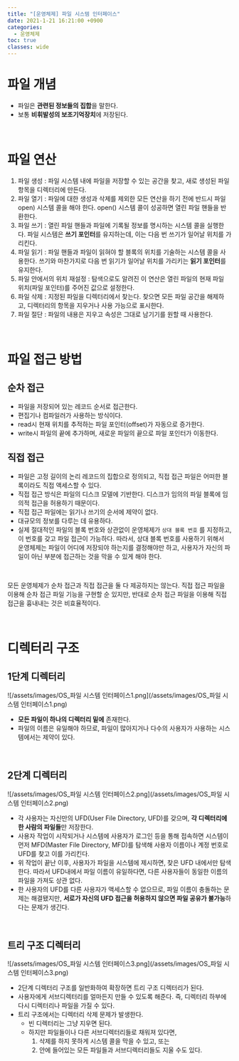 ```yaml
---
title: "[운영체제] 파일 시스템 인터페이스"
date: 2021-1-21 16:21:00 +0900
categories:
  - 운영체제
toc: true
classes: wide
---
```


# 파일 개념

- 파일은 **관련된 정보들의 집합**을 말한다.
- 보통 **비휘발성의 보조기억장치**에 저장된다.

<br>

# 파일 연산

1. 파일 생성 : 파일 시스템 내에 파일을 저장할 수 있는 공간을 찾고, 새로 생성된 파일 항목을 디렉터리에 만든다.
2. 파일 열기 : 파일에 대한 생성과 삭제를 제외한 모든 연산을 하기 전에 반드시 파일 open) 시스템 콜을 해야 한다. open() 시스템 콜이 성공하면 열린 파일 핸들을 반환한다.
3. 파일 쓰기 : 열린 파일 핸들과 파일에 기록될 정보를 명시하는 시스템 콜을 실행한다. 파일 시스템은 **쓰기 포인터**를 유지하는데, 이는 다음 번 쓰기가 일어날 위치를 가리킨다.
4. 파일 읽기 : 파일 핸들과 파일이 읽혀야 할 블록의 위치를 기술하는 시스템 콜을 사용한다. 쓰기와 마찬가지로 다음 번 읽기가 일어날 위치를 가리키는 **읽기 포인터**를 유지한다.
5. 파일 안에서의 위치 재설정 : 탐색으로도 알려진 이 연산은 열린 파일의 현재 파일 위치(파일 포인터)를 주어진 값으로 설정한다.
6. 파일 삭제 : 지정된 파일을 디렉터리에서 찾는다. 찾으면 모든 파일 공간을 해제하고, 디렉터리의 항목을 지우거나 사용 가능으로 표시한다.
7. 파일 절단 : 파일의 내용은 지우고 속성은 그대로 남기기를 원할 때 사용한다.

<br>

# 파일 접근 방법

## 순차 접근

- 파일을 저장되어 있는 레코드 순서로 접근한다.
- 편집기나 컴파일러가 사용하는 방식이다.
- read시 현재 위치를 추적하는 파일 포인터(offset)가 자동으로 증가한다.
- write시 파일의 끝에 추가하며, 새로운 파일의 끝으로 파일 포인터가 이동한다.

## 직접 접근

- 파일은 고정 길이의 논리 레코드의 집합으로 정의되고, 직접 접근 파일은 어떠한 블록이라도 직접 액세스할 수 있다.
- 직접 접근 방식은 파일의 디스크 모델에 기반한다. 디스크가 임의의 파일 블록에 임의적 접근을 허용하기 때문이다.
- 직접 접근 파일에는 읽기나 쓰기의 순서에 제약이 없다.
- 대규모의 정보를 다루는 데 유용하다.
- 실제 절대적인 파일의 블록 번호와 상관없이 운영체제가 `상대 블록 번호` 를 지정하고, 이 번호를 갖고 파일 접근이 가능하다. 따라서, 상대 블록 번호를 사용하기 위해서 운영체제는 파일이 어디에 저장되야 하는지를 결정해야만 하고, 사용자가 자신의 파일이 아닌 부분에 접근하는 것을 막을 수 있게 해야 한다.

<br>

모든 운영체제가 순차 접근과 직접 접근을 둘 다 제공하지는 않는다. 직접 접근 파일을 이용해 순차 접근 파일 기능을 구현할 순 있지만, 반대로 순차 접근 파일을 이용해 직접 접근을 흉내내는 것은 비효율적이다.

<br>

# 디렉터리 구조

## 1단계 디렉터리

![/assets/images/OS_파일 시스템 인터페이스1.png](/assets/images/OS_파일 시스템 인터페이스1.png)

- **모든 파일이 하나의 디렉터리 밑에** 존재한다.
- 파일의 이름은 유일해야 하므로, 파일이 많아지거나 다수의 사용자가 사용하는 시스템에서는 제약이 있다.

<br>

## 2단계 디렉터리

![/assets/images/OS_파일 시스템 인터페이스2.png](/assets/images/OS_파일 시스템 인터페이스2.png)

- 각 사용자는 자신만의 UFD(User File Directory, UFD)를 갖으며, **각 디렉터리에 한 사람의 파일들**만 저장한다.
- 사용자 작업이 시작되거나 시스템에 사용자가 로그인 등을 통해 접속하면 시스템이 먼저 MFD(Master File Directory, MFD)를 탐색해 사용자 이름이나 계정 번호로 UFD를 찾고 이를 가리킨다.
- 위 작업이 끝난 이후, 사용자가 파일을 시스템에 제시하면, 찾은 UFD 내에서만 탐색한다. 따라서 UFD내에서 파일 이름이 유일하다면, 다른 사용자들이 동일한 이름의 파일을 가져도 상관 없다.
- 한 사용자의 UFD를 다른 사용자가 액세스할 수 없으므로, 파일 이름이 충돌하는 문제는 해결됐지만, **서로가 자신의 UFD 접근을 허용하지 않으면 파일 공유가 불가능**하다는 문제가 생긴다.

<br>

## 트리 구조 디렉터리

![/assets/images/OS_파일 시스템 인터페이스3.png](/assets/images/OS_파일 시스템 인터페이스3.png)

- 2단계 디렉터리 구조를 일반화하여 확장하면 트리 구조 디렉터리가 된다.
- 사용자에게 서브디렉터리를 얼마든지 만들 수 있도록 해준다. 즉, 디렉터리 하부에 다시 디렉터리나 파일을 가질 수 있다.
- 트리 구조에서는 디렉터리 삭제 문제가 발생한다.
    - 빈 디렉터리는 그냥 지우면 된다.
    - 하지만 파일들이나 다른 서브디렉터리들로 채워져 있다면,
        1. 삭제를 하지 못하게 시스템 콜을 막을 수 있고, 또는
        2. 안에 들어있는 모든 파일들과 서브디렉터리들도 지울 수도 있다.